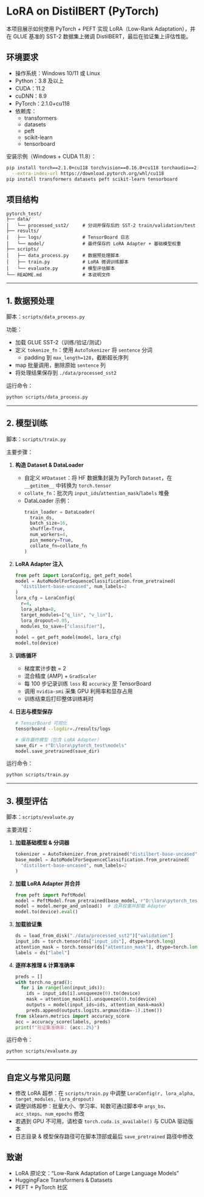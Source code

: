 # LoRA on DistilBERT (PyTorch)

本项目展示如何使用 PyTorch + PEFT 实现 LoRA（Low-Rank Adaptation），并在 GLUE 基准的 SST-2 数据集上微调 DistilBERT，最后在验证集上评估性能。

## 环境要求

- 操作系统：Windows 10/11 或 Linux  
- Python：3.8 及以上  
- CUDA：11.2  
- cuDNN：8.9  
- PyTorch：2.1.0+cu118  
- 依赖库：  
  - transformers  
  - datasets  
  - peft  
  - scikit-learn  
  - tensorboard  

安装示例（Windows + CUDA 11.8）：  
```bash
pip install torch==2.1.0+cu118 torchvision==0.16.0+cu118 torchaudio==2.1.0+cu118 \
  --extra-index-url https://download.pytorch.org/whl/cu118
pip install transformers datasets peft scikit-learn tensorboard
```

## 项目结构

```
pytorch_test/
├── data/
│   └── processed_sst2/     # 分词并保存后的 SST-2 train/validation/test
├── results/
│   ├── logs/               # TensorBoard 日志
│   └── model/              # 最终保存的 LoRA Adapter + 基础模型权重
├── scripts/
│   ├── data_process.py     # 数据预处理脚本
│   ├── train.py            # LoRA 微调训练脚本
│   └── evaluate.py         # 模型评估脚本
└── README.md               # 本说明文件
```

---

## 1. 数据预处理

脚本：`scripts/data_process.py`

功能：
- 加载 GLUE SST-2（训练/验证/测试）  
- 定义 `tokenize_fn`：使用 `AutoTokenizer` 将 `sentence` 分词  
  - padding 到 `max_length=128`，截断超长序列  
- map 批量调用，删除原始 `sentence` 列  
- 将处理结果保存到 `./data/processed_sst2`

运行命令：  
```bash
python scripts/data_process.py
```

---

## 2. 模型训练

脚本：`scripts/train.py`

主要步骤：

1. **构造 Dataset & DataLoader**  
   - 自定义 `HFDataset`：将 HF 数据集封装为 PyTorch `Dataset`，在 `__getitem__` 中转换为 `torch.tensor`  
   - `collate_fn`：批次内 `input_ids`/`attention_mask`/`labels` 堆叠  
   - DataLoader 示例：  
     ```python
     train_loader = DataLoader(
       train_ds,
       batch_size=16,
       shuffle=True,
       num_workers=4,
       pin_memory=True,
       collate_fn=collate_fn
     )
     ```

2. **LoRA Adapter 注入**  
   ```python
   from peft import LoraConfig, get_peft_model
   model = AutoModelForSequenceClassification.from_pretrained(
     "distilbert-base-uncased", num_labels=2
   )
   lora_cfg = LoraConfig(
     r=4,
     lora_alpha=8,
     target_modules=["q_lin", "v_lin"],
     lora_dropout=0.05,
     modules_to_save=["classifier"],
   )
   model = get_peft_model(model, lora_cfg)
   model.to(device)
   ```

3. **训练循环**  
   - 梯度累计步数 = 2  
   - 混合精度 (AMP) + `GradScaler`  
   - 每 100 步记录训练 `loss` 和 `accuracy` 至 TensorBoard  
   - 调用 `nvidia-smi` 采集 GPU 利用率和显存占用  
   - 训练结束后打印整体训练耗时  

4. **日志与模型保存**  
   ```bash
   # TensorBoard 可视化
   tensorboard --logdir=./results/logs
   ```
   ```python
   # 保存最终模型（包含 LoRA Adapter）
   save_dir = r"D:\lora\pytorch_test\models"
   model.save_pretrained(save_dir)
   ```

运行命令：  
```bash
python scripts/train.py
```

---

## 3. 模型评估

脚本：`scripts/evaluate.py`

主要流程：

1. **加载基础模型 & 分词器**  
   ```python
   tokenizer = AutoTokenizer.from_pretrained("distilbert-base-uncased")
   base_model = AutoModelForSequenceClassification.from_pretrained(
     "distilbert-base-uncased", num_labels=2
   )
   ```

2. **加载 LoRA Adapter 并合并**  
   ```python
   from peft import PeftModel
   model = PeftModel.from_pretrained(base_model, r"D:\lora\pytorch_test\models")
   model = model.merge_and_unload()  # 合并权重并卸载 Adapter
   model.to(device).eval()
   ```

3. **加载验证集**  
   ```python
   ds = load_from_disk("./data/processed_sst2")["validation"]
   input_ids = torch.tensor(ds["input_ids"], dtype=torch.long)
   attention_mask = torch.tensor(ds["attention_mask"], dtype=torch.long)
   labels = ds["label"]
   ```

4. **逐样本推理 & 计算准确率**  
   ```python
   preds = []
   with torch.no_grad():
     for i in range(len(input_ids)):
       ids = input_ids[i].unsqueeze(0).to(device)
       mask = attention_mask[i].unsqueeze(0).to(device)
       outputs = model(input_ids=ids, attention_mask=mask)
       preds.append(outputs.logits.argmax(dim=-1).item())
   from sklearn.metrics import accuracy_score
   acc = accuracy_score(labels, preds)
   print(f"验证集准确率: {acc:.2%}")
   ```

运行命令：  
```bash
python scripts/evaluate.py
```

---

## 自定义与常见问题

- 修改 LoRA 超参：在 `scripts/train.py` 中调整 `LoraConfig(r, lora_alpha, target_modules, lora_dropout)`  
- 调整训练超参：批量大小、学习率、轮数可通过脚本中 `args_bs`、`acc_steps`、`num_epochs` 修改  
- 若遇到 GPU 不可用，请检查 `torch.cuda.is_available()` 与 CUDA 驱动版本  
- 日志目录 & 模型保存路径可在脚本顶部或最后 `save_pretrained` 路径中修改

## 致谢

- LoRA 原论文：“Low-Rank Adaptation of Large Language Models”  
- HuggingFace Transformers & Datasets  
- PEFT + PyTorch 社区  